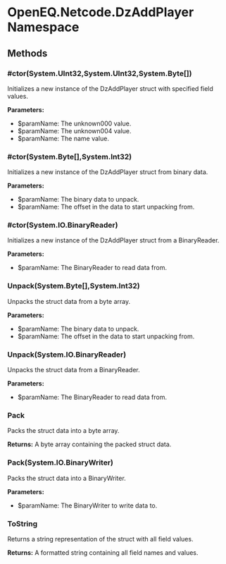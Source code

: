 ﻿# OpenEQ.Netcode.DzAddPlayer Namespace

## Methods

### #ctor(System.UInt32,System.UInt32,System.Byte[])

Initializes a new instance of the DzAddPlayer struct with specified field values.

**Parameters:**

- $paramName: The unknown000 value.
- $paramName: The unknown004 value.
- $paramName: The name value.

### #ctor(System.Byte[],System.Int32)

Initializes a new instance of the DzAddPlayer struct from binary data.

**Parameters:**

- $paramName: The binary data to unpack.
- $paramName: The offset in the data to start unpacking from.

### #ctor(System.IO.BinaryReader)

Initializes a new instance of the DzAddPlayer struct from a BinaryReader.

**Parameters:**

- $paramName: The BinaryReader to read data from.

### Unpack(System.Byte[],System.Int32)

Unpacks the struct data from a byte array.

**Parameters:**

- $paramName: The binary data to unpack.
- $paramName: The offset in the data to start unpacking from.

### Unpack(System.IO.BinaryReader)

Unpacks the struct data from a BinaryReader.

**Parameters:**

- $paramName: The BinaryReader to read data from.

### Pack

Packs the struct data into a byte array.

**Returns:** A byte array containing the packed struct data.

### Pack(System.IO.BinaryWriter)

Packs the struct data into a BinaryWriter.

**Parameters:**

- $paramName: The BinaryWriter to write data to.

### ToString

Returns a string representation of the struct with all field values.

**Returns:** A formatted string containing all field names and values.


